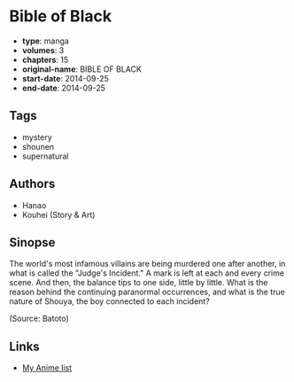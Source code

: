 # Bible of Black

-   **type**: manga
-   **volumes**: 3
-   **chapters**: 15
-   **original-name**: BIBLE OF BLACK
-   **start-date**: 2014-09-25
-   **end-date**: 2014-09-25

## Tags

-   mystery
-   shounen
-   supernatural

## Authors

-   Hanao
-   Kouhei (Story & Art)

## Sinopse

The world's most infamous villains are being murdered one after another, in what is called the "Judge's Incident." A mark is left at each and every crime scene. And then, the balance tips to one side, little by little. What is the reason behind the continuing paranormal occurrences, and what is the true nature of Shouya, the boy connected to each incident?

(Source: Batoto)

## Links

-   [My Anime list](https://myanimelist.net/manga/87470/Bible_of_Black)
